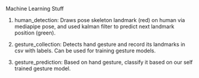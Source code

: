 Machine Learning Stuff

1. human_detection: Draws pose skeleton landmark (red) on human via mediapipe pose, and used kalman filter to predict next landmark position (green).
  
2. gesture_collection: Detects hand gesture and record its landmarks in csv with labels. Can be used for training gesture models.

3. gesture_prediction: Based on hand gesture, classify it based on our self trained gesture model.
